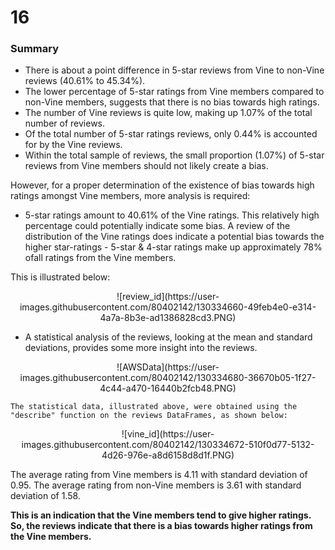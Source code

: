 # 16
### Summary ###
  
- There is about a point difference in 5-star reviews from Vine to non-Vine reviews (40.61% to 45.34%).
- The  lower percentage of 5-star ratings from Vine members compared to non-Vine members, suggests that there is no bias towards high ratings.    
- The number of Vine reviews is quite low, making up 1.07% of the total number of reviews. 
- Of the total number of 5-star ratings reviews, only 0.44% is accounted for by the Vine reviews.
- Within the total sample of reviews, the small proportion (1.07%) of 5-star reviews from Vine members should not likely create a bias.
    
However, for a proper determination of the existence of bias towards high ratings amongst Vine members, more analysis is required:
    
- 5-star ratings amount to 40.61% of the Vine ratings. This relatively high percentage could potentially indicate some bias. 
  A review of the distribution of the Vine ratings does indicate a potential bias towards the higher star-ratings - 5-star & 4-star ratings make up approximately 78% ofall ratings from the Vine members. 
    
This is illustrated below:
 
    
<p align="center">
![review_id](https://user-images.githubusercontent.com/80402142/130334660-49feb4e0-e314-4a7a-8b3e-ad1386828cd3.PNG)
</p>
          
  
- A statistical analysis of the reviews, looking at the mean and standard deviations, provides some more insight into the reviews.
    
<p align="center">  	
![AWSData](https://user-images.githubusercontent.com/80402142/130334680-36670b05-1f27-4c44-a470-16440b2fcb48.PNG)
</p>  
  
    The statistical data, illustrated above, were obtained using the "describe" function on the reviews DataFrames, as shown below:
  
<p align="center">
![vine_id](https://user-images.githubusercontent.com/80402142/130334672-510f0d77-5132-4d26-976e-a8d6158d8d1f.PNG)
</p>
  

The average rating from Vine members is 4.11 with standard deviation of 0.95.
The average rating from non-Vine members is 3.61 with standard deviation of 1.58.

**This is an indication that the Vine members tend to give higher ratings. So, the reviews indicate that there is a bias towards higher ratings from the Vine members.**
